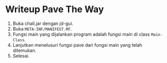 # Writeup Pave The Way
1. Buka chall.jar dengan jd-gui.
2. Buka `META-INF/MANIFEST.MF`.
3. Fungsi main yang dijalankan program adalah fungsi main di class `Main-Class`.
4. Lanjutkan menelusuri fungsi pave dari fungsi main yang telah ditemukan.
5. Selesai.